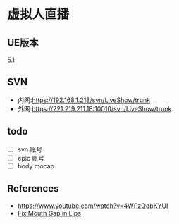 # 虚拟人直播
## UE版本
5.1
## SVN
* 内网:https://192.168.1.218/svn/LiveShow/trunk
* 外网:https://221.219.211.18:10010/svn/LiveShow/trunk

## todo
* [ ] svn 账号
* [ ] epic 账号
* [ ] body mocap

## References
* https://www.youtube.com/watch?v=4WPzQqbKYUI
* [Fix Mouth Gap in Lips](https://www.youtube.com/watch?v=zVDWAom65EI)
